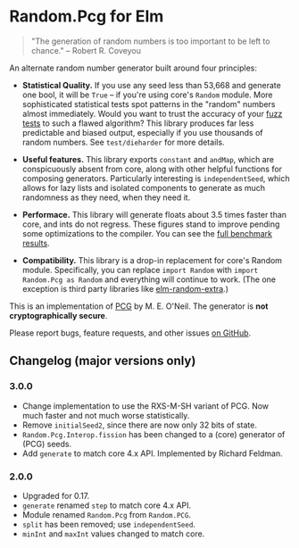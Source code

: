 # Random.Pcg for Elm

> "The generation of random numbers is too important to be left to chance." – Robert R. Coveyou

An alternate random number generator built around four principles:

* **Statistical Quality.** If you use any seed less than 53,668 and generate one bool, it will be `True` – if you're
using core's `Random` module. More sophisticated statistical tests spot patterns in the "random" numbers almost
immediately. Would you want to trust the accuracy of your [fuzz
tests](http://package.elm-lang.org/packages/elm-community/elm-test/latest/) to such a flawed algorithm? This library
produces far less predictable and biased output, especially if you use thousands of random numbers. See
`test/dieharder` for more details.

* **Useful features.** This library exports `constant` and `andMap`, which are conspicuously absent from core, along
with other helpful functions for composing generators. Particularly interesting is `independentSeed`, which allows for
lazy lists and isolated components to generate as much randomness as they need, when they need it.

* **Performace.** This library will generate floats about 3.5 times faster than core, and ints do not regress. These
figures stand to improve pending some optimizations to the compiler. You can see the [full
benchmark results](https://github.com/mgold/elm-random-pcg/issues/5#issuecomment-236398261).

* **Compatibility.** This library is a drop-in replacement for core's Random module. Specifically, you
can replace `import Random` with `import Random.Pcg as Random` and everything will continue to work. (The one exception is third party
libraries like [elm-random-extra](http://package.elm-lang.org/packages/NoRedInk/elm-random-extra/latest/Random-Extra).)

This is an implementation of [PCG](http://www.pcg-random.org/) by M. E. O'Neil. The generator is **not cryptographically
secure**.

Please report bugs, feature requests, and other issues [on GitHub](https://github.com/mgold/elm-random-pcg/issues/new).

## Changelog (major versions only)
### 3.0.0
* Change implementation to use the RXS-M-SH variant of PCG. Now much faster and not much worse statistically.
* Remove `initialSeed2`, since there are now only 32 bits of state.
* `Random.Pcg.Interop.fission` has been changed to a (core) generator of (PCG) seeds.
* Add `generate` to match core 4.x API. Implemented by Richard Feldman.

### 2.0.0
* Upgraded for 0.17.
* `generate` renamed `step` to match core 4.x API.
* Module renamed `Random.Pcg` from `Random.PCG`.
* `split` has been removed; use `independentSeed`.
* `minInt` and `maxInt` values changed to match core.
